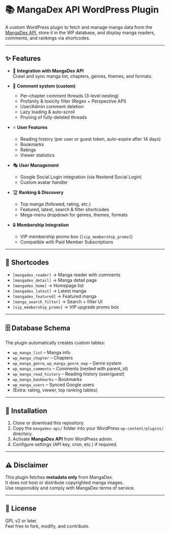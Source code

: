 # 📚 MangaDex API WordPress Plugin

A custom WordPress plugin to fetch and manage manga data from the [MangaDex API](https://api.mangadex.org/), store it in the WP database, and display manga readers, comments, and rankings via shortcodes.

---

## ✨ Features

- 🔗 **Integration with MangaDex API**  
  Crawl and sync manga list, chapters, genres, themes, and formats.

- 💬 **Comment system (custom)**  
  - Per-chapter comment threads (3-level nesting)  
  - Profanity & toxicity filter (Regex + Perspective API)  
  - User/Admin comment deletion  
  - Lazy loading & auto-scroll  
  - Pruning of fully-deleted threads  

- ⭐ **User Features**  
  - Reading history (per user or guest token, auto-expire after 14 days)  
  - Bookmarks  
  - Ratings  
  - Viewer statistics  

- 🎭 **User Management**  
  - Google Social Login integration (via Nextend Social Login)  
  - Custom avatar handler  

- 🏆 **Ranking & Discovery**  
  - Top manga (followed, rating, etc.)  
  - Featured, latest, search & filter shortcodes  
  - Mega-menu dropdown for genres, themes, formats  

- 🔒 **Membership Integration**  
  - VIP membership promo box (`[vip_membership_promo]`)  
  - Compatible with Paid Member Subscriptions  

---

## 📂 Shortcodes

- `[mangadex_reader]` → Manga reader with comments  
- `[mangadex_detail]` → Manga detail page  
- `[mangadex_home]` → Homepage list  
- `[mangadex_latest]` → Latest manga  
- `[mangadex_featured]` → Featured manga  
- `[manga_search_filter]` → Search + filter UI  
- `[vip_membership_promo]` → VIP upgrade promo box  

---

## 🗄️ Database Schema

The plugin automatically creates custom tables:

- `wp_manga_list` – Manga info  
- `wp_manga_chapter` – Chapters  
- `wp_manga_genre`, `wp_manga_genre_map` – Genre system  
- `wp_manga_comments` – Comments (nested with parent_id)  
- `wp_manga_read_history` – Reading history (user/guest)  
- `wp_manga_bookmarks` – Bookmarks  
- `wp_manga_users` – Synced Google users  
- (Extra: rating, viewer, top ranking tables)

---

## 🚀 Installation

1. Clone or download this repository.  
2. Copy the `mangadex-api/` folder into your WordPress `wp-content/plugins/` directory.  
3. Activate **MangaDex API** from WordPress admin.  
4. Configure settings (API key, cron, etc.) if required.  

---

## ⚠️ Disclaimer

This plugin fetches **metadata only** from MangaDex.  
It does not host or distribute copyrighted manga images.  
Use responsibly and comply with MangaDex terms of service.  

---

## 📜 License

GPL v2 or later.  
Feel free to fork, modify, and contribute.
